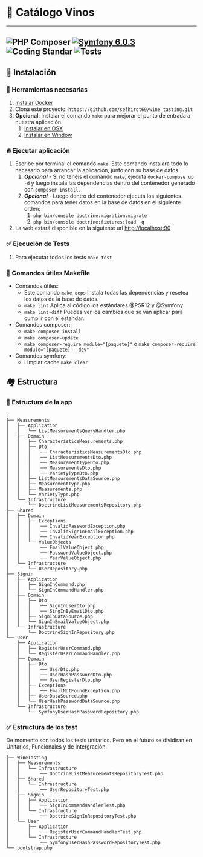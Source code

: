 # 🍷 Catálogo Vinos

---
![PHP Composer](https://github.com/sefhirot69/wine_tasting/actions/workflows/composer.yml/badge.svg)
<a href="#"><img alt="Symfony 6.0.3" src="https://img.shields.io/badge/Symfony-6.0.3-purple.svg?style=flat-square&amp;logo=symfony"/></a>
![Coding Standar](https://github.com/sefhirot69/wine_tasting/actions/workflows/style_standard.yml/badge.svg)
![Tests](https://github.com/sefhirot69/wine_tasting/actions/workflows/test.yml/badge.svg)
---

## 🚀 Instalación

### 🐳 Herramientas necesarias

1. [Instalar Docker](https://www.docker.com/get-started)
2. Clona este proyecto: `https://github.com/sefhirot69/wine_tasting.git`
3. __Opcional__: Instalar el comando `make` para mejorar el punto de entrada a nuestra aplicación.
    1. [Instalar en OSX](https://formulae.brew.sh/formula/make)
    2. [Instalar en Window](https://parzibyte.me/blog/2020/12/30/instalar-make-windows/#Descargar_make)
    

### 🔥 Ejecutar aplicación

1. Escribe por terminal el comando `make`. Este comando instalara todo lo necesario para arrancar la aplicación, junto con su base de datos.
    1. ***Opcional*** - Si no tenéis el comando `make`, ejecuta `docker-compose up -d` y luego instala las dependencias dentro del contenedor generado con `composer install`.
    2. ***Opcional*** - Luego dentro del contenedor ejecuta los siguientes comandos para tener datos en la base de datos en el siguiente orden:
       1. `php bin/console doctrine:migration:migrate`
       2. `php bin/console doctrine:fixtures:load -q`
2. La web estará disponible en la siguiente url [http://localhost:90](http://localhost:90)
   

### ✅ Ejecución de Tests

1. Para ejecutar todos los tests `make test`

### 🦌 Comandos útiles __Makefile__ ###
* Comandos útiles:
    * Este comando `make deps` instala todas las dependencias y resetea los datos de la base de datos.
    * `make lint` Aplica al código los estándares @PSR12 y @Symfony
    * `make lint-diff` Puedes ver los cambios que se van aplicar para cumplir con el estandar.
* Comandos composer:
    * `make composer-install`
    * `make composer-update`
    * `make composer-require module="[paquete]"` o `make composer-require module="[paquete] --dev"`
* Comandos symfony:
    * Limpiar cache `make clear`

## 🏘 Estructura

### 🌳 Estructura de la app

```
.
├── Measurements
│   ├── Application
│   │   └── ListMeasurementsQueryHandler.php
│   ├── Domain
│   │   ├── CharacteristicsMeasurements.php
│   │   ├── Dto
│   │   │   ├── CharacteristicsMeasurementsDto.php
│   │   │   ├── ListMeasurementsDto.php
│   │   │   ├── MeasurementTypeDto.php
│   │   │   ├── MeasurementsDto.php
│   │   │   └── VarietyTypeDto.php
│   │   ├── ListMeasurementsDataSource.php
│   │   ├── MeasurementType.php
│   │   ├── Measurements.php
│   │   └── VarietyType.php
│   └── Infrastructure
│       └── DoctrineListMeasurementsRepository.php
├── Shared
│   ├── Domain
│   │   ├── Exceptions
│   │   │   ├── InvalidPasswordException.php
│   │   │   ├── InvalidSignInEmailException.php
│   │   │   └── InvalidYearException.php
│   │   └── ValueObjects
│   │       ├── EmailValueObject.php
│   │       ├── PasswordValueObject.php
│   │       └── YearValueObject.php
│   └── Infrastructure
│       └── UserRepository.php
├── Signin
│   ├── Application
│   │   ├── SignInCommand.php
│   │   └── SignInCommandHandler.php
│   ├── Domain
│   │   ├── Dto
│   │   │   ├── SignInUserDto.php
│   │   │   └── SingInByEmailDto.php
│   │   ├── SignInDataSource.php
│   │   └── SignInEmailValueObject.php
│   └── Infrastructure
│       └── DoctrineSignInRepository.php
└── User
    ├── Application
    │   ├── RegisterUserCommand.php
    │   └── RegisterUserCommandHandler.php
    ├── Domain
    │   ├── Dto
    │   │   ├── UserDto.php
    │   │   ├── UserHashPasswordDto.php
    │   │   └── UserRegisterDto.php
    │   ├── Exceptions
    │   │   └── EmailNotFoundException.php
    │   ├── UserDataSource.php
    │   └── UserHashPasswordDataSource.php
    └── Infrastructure
        └── SymfonyUserHashPasswordRepository.php

```

### ✅  Estructura de los test

De momento son todos los tests unitarios. Pero en el futuro se dividiran en Unitarios, Funcionales y de Intergración.

```
├── WineTasting
│   ├── Measurements
│   │   └── Infrastructure
│   │       └── DoctrineListMeasurementsRepositoryTest.php
│   ├── Shared
│   │   └── Infrastructure
│   │       └── UserRepositoryTest.php
│   ├── Signin
│   │   ├── Application
│   │   │   └── SignInCommandHandlerTest.php
│   │   └── Infrastructure
│   │       └── DoctrineSignInRepositoryTest.php
│   └── User
│       ├── Application
│       │   └── RegisterUserCommandHandlerTest.php
│       └── Infrastructure
│           └── SymfonyUserHashPasswordRepositoryTest.php
└── bootstrap.php

```